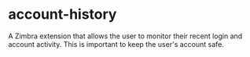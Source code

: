# account-history
A Zimbra extension that allows the user to monitor their recent login and account activity. This is important to keep the user's account safe.
